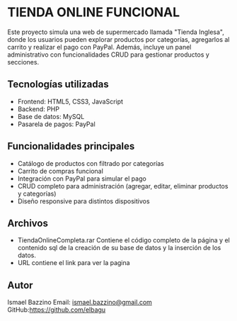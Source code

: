 TIENDA ONLINE FUNCIONAL
=======================

Este proyecto simula una web de supermercado llamada "Tienda Inglesa", donde los usuarios pueden explorar productos por categorías, agregarlos al carrito y realizar el pago con PayPal.
Además, incluye un panel administrativo con funcionalidades CRUD para gestionar productos y secciones.

Tecnologías utilizadas
----------------------
- Frontend: HTML5, CSS3, JavaScript
- Backend: PHP
- Base de datos: MySQL
- Pasarela de pagos: PayPal

Funcionalidades principales
---------------------------
- Catálogo de productos con filtrado por categorías
- Carrito de compras funcional
- Integración con PayPal para simular el pago
- CRUD completo para administración (agregar, editar, eliminar productos y categorías)
- Diseño responsive para distintos dispositivos

Archivos
---------------------
- TiendaOnlineCompleta.rar Contiene el código completo de la página y el contenido sql de la creación de su base de datos y la inserción de los datos.
- URL contiene el link para ver la pagina


Autor
-----
Ismael Bazzino
Email: ismael.bazzino@gmail.com
GitHub:https://github.com/elbagu
